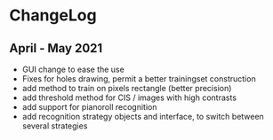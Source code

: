 
# ChangeLog

## April - May 2021

- GUI change to ease the use
- Fixes for holes drawing, permit a better trainingset construction
- add method to train on pixels rectangle (better precision)
- add threshold method for CIS / images with high contrasts
- add support for pianoroll recognition
- add recognition strategy objects and interface, to switch between several strategies